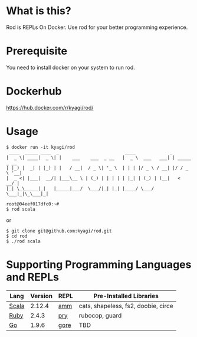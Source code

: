 # What is this?
Rod is REPLs On Docker. Use rod for your better programming experience.

# Prerequisite 
You need to install docker on your system to run rod.

# Dockerhub
https://hub.docker.com/r/kyagi/rod/

# Usage
```
$ docker run -it kyagi/rod
 ____  _____ ____  _                         ____             _
|  _ \| ____|  _ \| |    ___    ___  _ __   |  _ \  ___   ___| | _____ _ __
| |_) |  _| | |_) | |   / __|  / _ \| '_ \  | | | |/ _ \ / __| |/ / _ \ '__|
|  _ <| |___|  __/| |___\__ \ | (_) | | | | | |_| | (_) | (__|   <  __/ |
|_| \_\_____|_|   |_____|___/  \___/|_| |_| |____/ \___/ \___|_|\_\___|_|

root@04eef017dfc0:~#
$ rod scala
```

or
```
$ git clone git@github.com:kyagi/rod.git
$ cd rod
$ ./rod scala
```

# Supporting Programming Languages and REPLs

| Lang | Version | REPL | Pre-Installed Libraries |
| ----- | -------| ---- | ----------------------------------- |
| [Scala](https://www.scala-lang.org/)  | 2.12.4 | [amm](https://github.com/lihaoyi/Ammonite) | cats, shapeless, fs2, doobie, circe |
| [Ruby](https://www.ruby-lang.org/en/) | 2.4.3  | [pry](https://github.com/pry/pry)  | rubocop, guard |
| [Go](https://golang.org/)             | 1.9.6  | [gore](https://github.com/motemen/gore) | TBD |
